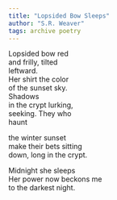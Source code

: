 ```yaml
---
title: "Lopsided Bow Sleeps"
author: "S.R. Weaver"
tags: archive poetry
---
```

Lopsided bow red<br />
and frilly, tilted<br />
leftward.<br />
Her shirt the color<br />
of the sunset sky.<br />
Shadows<br />
in the crypt lurking,<br />
seeking. They who<br />
haunt

the winter sunset<br />
make their bets sitting<br />
down, long in the crypt.

Midnight she sleeps<br />
Her power now beckons me<br />
to the darkest night.
